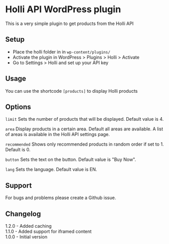 # Holli API WordPress plugin 

This is a very simple plugin to get products from the Holli API

## Setup 

 * Place the holli folder in in `wp-content/plugins/`
 * Activate the plugin in WordPress > Plugins > Holli > Activate
 * Go to Settings > Holli and set up your API key

## Usage

You can use the shortcode `[products]` to display Holli products

## Options

`limit` Sets the number of products that will be displayed. Default value is 4.

`area` Display products in a certain area. Default all areas are available. A list of areas is available in the Holli API settings page.

`recommended` Shows only recommended products in random order if set to 1. Default is 0.

`button` Sets the text on the button. Default value is "Buy Now".

`lang` Sets the language. Default value is EN.

## Support

For bugs and problems please create a Github issue.

## Changelog

1.2.0 - Added caching  
1.1.0 - Added support for iframed content  
1.0.0 - Initial version







